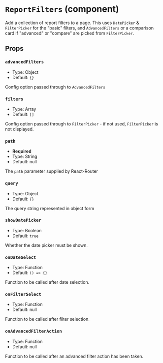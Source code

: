 `ReportFilters` (component)
===========================

Add a collection of report filters to a page. This uses `DatePicker` & `FilterPicker` for the "basic" filters, and `AdvancedFilters`
or a comparison card if "advanced" or "compare" are picked from `FilterPicker`.



Props
-----

### `advancedFilters`

- Type: Object
- Default: `{}`

Config option passed through to `AdvancedFilters`

### `filters`

- Type: Array
- Default: `[]`

Config option passed through to `FilterPicker` - if not used, `FilterPicker` is not displayed.

### `path`

- **Required**
- Type: String
- Default: null

The `path` parameter supplied by React-Router

### `query`

- Type: Object
- Default: `{}`

The query string represented in object form

### `showDatePicker`

- Type: Boolean
- Default: `true`

Whether the date picker must be shown.

### `onDateSelect`

- Type: Function
- Default: `() => {}`

Function to be called after date selection.

### `onFilterSelect`

- Type: Function
- Default: null

Function to be called after filter selection.

### `onAdvancedFilterAction`

- Type: Function
- Default: null

Function to be called after an advanced filter action has been taken.

